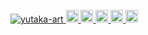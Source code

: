 <p align="left">
  <a href="https://github.com/yutaka-art/yutaka-art/">
    <img src="https://komarev.com/ghpvc/?username=yutaka-art" alt="yutaka-art" />
  </a>
  <a href="http://twitter.com/yutaka-art">
    <img height="20" src="https://img.shields.io/twitter/follow/yutaka-art?label=Twitter&logo=twitter&style=flat" />
  </a>
  <a href="https://github.com/yutaka-art">
    <img height="20" src="https://img.shields.io/github/followers/yutaka-art?label=follow&logo=github&style=flat" />
  </a>
  <a href="https://www.reddit.com/user/yutaka-art">
    <img height="20" src="https://img.shields.io/reddit/user-karma/combined/yutaka-art?label=Reddit&logo=reddit&style=flat" />
  </a>
  <a href="https://stackoverflow.com/users/5720201/yutaka-art">
    <img height="20" src="https://img.shields.io/stackexchange/stackoverflow/r/5720201?label=StackOverflow&logo=stack-overflow&style=flat" />
  </a>
  <a href="http://qiita.com/yutaka-art">
    <img height="20" src="https://qiita-badge.apiapi.app/s/yutaka-art/posts.svg" />
  </a>
</p>

